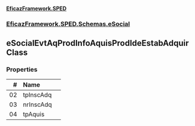 #### [EficazFramework.SPED](EficazFrameworkSPED.md 'EficazFramework SPED')
### [EficazFramework.SPED.Schemas.eSocial](EficazFramework.SPED.Schemas.eSocial.md 'EficazFramework.SPED.Schemas.eSocial')

## eSocialEvtAqProdInfoAquisProdIdeEstabAdquir Class
### Properties

| # | Name | |
| ---: | :--- | :--- |
| 02 | tpInscAdq |  |
| 03 | nrInscAdq |  |
| 04 | tpAquis |  |
